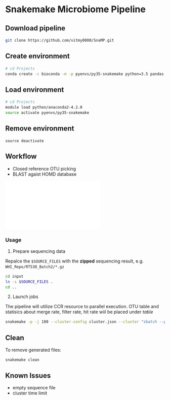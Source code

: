 # Snakemake Microbiome Pipeline

## Download pipeline
```bash
git clone https://github.com/vitmy0000/SnaMP.git
```

## Create environment

```bash
# cd Projects
conda create -c bioconda -m -p pyenvs/py35-snakemake python=3.5 pandas snakemake
```

## Load environment

```bash
# cd Projects
module load python/anaconda2-4.2.0
source activate pyenvs/py35-snakemake
```

## Remove environment 

```
source deactivate
```

## Workflow

  * Closed reference OTU picking 
  * BLAST agaist HOMD database

![workflow_0](./misc/dag.pdf)

### Usage

1. Prepare sequencing data

  Repalce the `$SOURCE_FILES` with the __zipped__ sequencing result, e.g. `WHI_Repo/RT530_Batch2/*.gz`

  ```bash
  cd input
  ln -s $SOURCE_FILES .
  cd ..
  ```

2. Launch jobs

  The pipeline will utilize CCR resource to parallel execution.
  OTU table and statisics about merge rate, filter rate, hit rate wiil be placed under _table_

  ```bash
  snakemake -p -j 100 --cluster-config cluster.json --cluster "sbatch --partition {cluster.partition} --time {cluster.time} --nodes {cluster.nodes} --ntasks-per-node {cluster.ntasks-per-node}"
  ```
  
## Clean

  To remove generated files:
  ```
  snakemake clean
  ```

## Known Issues

* empty sequence file
* cluster time limit

